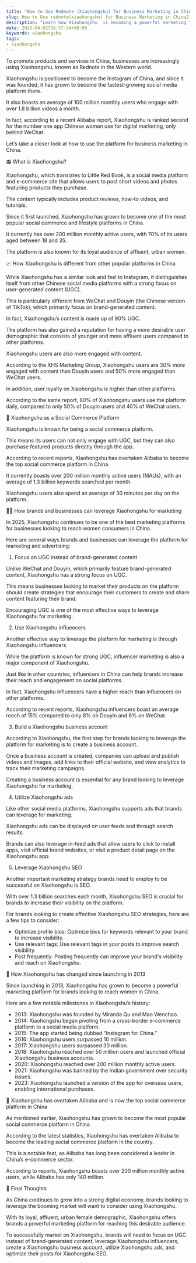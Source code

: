 ```yaml
---
title: "How to Use Rednote (Xiaohongshu) for Business Marketing in China"
slug: How to Use rednote(xiaohongshu) for Business Marketing in China2
description: "Learn how Xiaohongshu  is becoming a powerful marketing tool for brands in China in 2025 and how to leverage it."
date: 2025-04-02T16:57:54+00:00
keywords: xiaohongshu
tags:
- xiaohongshu
---
```


To promote products and services in China, businesses are increasingly using Xiaohongshu, known as Rednote in the Western world. 

Xiaohongshu is positioned to become the Instagram of China, and since it was founded, it has grown to become the fastest-growing social media platform there. 

It also boasts an average of 100 million monthly users who engage with over 1.8 billion videos a month.

In fact, according to a recent Alibaba report, Xiaohongshu is ranked second for the number one app Chinese women use for digital marketing, only behind WeChat.

Let’s take a closer look at how to use the platform for business marketing in China. 


📻 What is Xiaohongshu?


Xiaohongshu, which translates to Little Red Book, is a social media platform and e-commerce site that allows users to post short videos and photos featuring products they purchase. 

The content typically includes product reviews, how-to videos, and tutorials. 

Since it first launched, Xiaohongshu has grown to become one of the most popular social commerce and lifestyle platforms in China. 

It currently has over 200 million monthly active users, with 70% of its users aged between 18 and 35. 

The platform is also known for its loyal audience of affluent, urban women. 


📈 How Xiaohongshu is different from other popular platforms in China 

While Xiaohongshu has a similar look and feel to Instagram, it distinguishes itself from other Chinese social media platforms with a strong focus on user-generated content (UGC). 

This is particularly different from WeChat and Douyin (the Chinese version of TikTok), which primarily focus on brand-generated content. 

In fact, Xiaohongshu’s content is made up of 90% UGC. 

The platform has also gained a reputation for having a more desirable user demographic that consists of younger and more affluent users compared to other platforms. 

Xiaohongshu users are also more engaged with content. 

According to the XHS Marketing Group, Xiaohongshu users are 30% more engaged with content than Douyin users and 50% more engaged than WeChat users. 

In addition, user loyalty on Xiaohongshu is higher than other platforms. 

According to the same report, 80% of Xiaohongshu users use the platform daily, compared to only 50% of Douyin users and 40% of WeChat users. 


🛒 Xiaohongshu as a Social Commerce Platform 

Xiaohongshu is known for being a social commerce platform. 

This means its users can not only engage with UGC, but they can also purchase featured products directly through the app. 

According to recent reports, Xiaohongshu has overtaken Alibaba to become the top social commerce platform in China. 

It currently boasts over 200 million monthly active users (MAUs), with an average of 1.3 billion keywords searched per month. 

Xiaohongshu users also spend an average of 30 minutes per day on the platform.


💁‍♀️ How brands and businesses can leverage Xiaohongshu for marketing 

In 2025, Xiaohongshu continues to be one of the best marketing platforms for businesses looking to reach women consumers in China. 

Here are several ways brands and businesses can leverage the platform for marketing and advertising:


1. Focus on UGC instead of brand-generated content 

Unlike WeChat and Douyin, which primarily feature brand-generated content, Xiaohongshu has a strong focus on UGC. 

This means businesses looking to market their products on the platform should create strategies that encourage their customers to create and share content featuring their brand. 

Encouraging UGC is one of the most effective ways to leverage Xiaohongshu for marketing. 


2. Use Xiaohongshu influencers 

Another effective way to leverage the platform for marketing is through Xiaohongshu influencers. 

While the platform is known for strong UGC, influencer marketing is also a major component of Xiaohongshu. 

Just like in other countries, influencers in China can help brands increase their reach and engagement on social platforms. 

In fact, Xiaohongshu influencers have a higher reach than influencers on other platforms. 

According to recent reports, Xiaohongshu influencers boast an average reach of 15% compared to only 8% on Douyin and 6% on WeChat. 


3. Build a Xiaohongshu business account 

According to Xiaohongshu, the first step for brands looking to leverage the platform for marketing is to create a business account. 

Once a business account is created, companies can upload and publish videos and images, add links to their official website, and view analytics to track their marketing campaigns. 

Creating a business account is essential for any brand looking to leverage Xiaohongshu for marketing. 


4. Utilize Xiaohongshu ads 

Like other social media platforms, Xiaohongshu supports ads that brands can leverage for marketing. 

Xiaohongshu ads can be displayed on user feeds and through search results. 

Brands can also leverage in-feed ads that allow users to click to install apps, visit official brand websites, or visit a product detail page on the Xiaohongshu app. 


5. Leverage Xiaohongshu SEO 

Another important marketing strategy brands need to employ to be successful on Xiaohongshu is SEO. 

With over 1.3 billion searches each month, Xiaohongshu SEO is crucial for brands to increase their visibility on the platform. 

For brands looking to create effective Xiaohongshu SEO strategies, here are a few tips to consider: 
- Optimize profile bios: Optimize bios for keywords relevant to your brand to increase visibility.
- Use relevant tags: Use relevant tags in your posts to improve search visibility.
- Post frequently: Posting frequently can improve your brand's visibility and reach on Xiaohongshu. 


📅 How Xiaohongshu has changed since launching in 2013 

Since launching in 2013, Xiaohongshu has grown to become a powerful marketing platform for brands looking to reach women in China. 

Here are a few notable milestones in Xiaohongshu’s history: 

- 2013: Xiaohongshu was founded by Miranda Qu and Mao Wenchao. 
- 2014: Xiaohongshu began pivoting from a cross-border e-commerce platform to a social media platform. 
- 2015: The app started being dubbed “Instagram for China.”
- 2016: Xiaohongshu users surpassed 10 million.
- 2017: Xiaohongshu users surpassed 30 million.
- 2018: Xiaohongshu reached over 50 million users and launched official Xiaohongshu business accounts. 
- 2020: Xiaohongshu reached over 200 million monthly active users.
- 2021: Xiaohongshu was banned by the Indian government over security issues. 
- 2023: Xiaohongshu launched a version of the app for overseas users, enabling international purchases.


🏦 Xiaohongshu has overtaken Alibaba and is now the top social commerce platform in China 

As mentioned earlier, Xiaohongshu has grown to become the most popular social commerce platform in China. 

According to the latest statistics, Xiaohongshu has overtaken Alibaba to become the leading social commerce platform in the country. 

This is a notable feat, as Alibaba has long been considered a leader in China’s e-commerce sector. 

According to reports, Xiaohongshu boasts over 200 million monthly active users, while Alibaba has only 140 million. 


📣 Final Thoughts 

As China continues to grow into a strong digital economy, brands looking to leverage the booming market will want to consider using Xiaohongshu. 

With its loyal, affluent, urban female demographic, Xiaohongshu offers brands a powerful marketing platform for reaching this desirable audience. 

To successfully market on Xiaohongshu, brands will need to focus on UGC instead of brand-generated content, leverage Xiaohongshu influencers, create a Xiaohongshu business account, utilize Xiaohongshu ads, and optimize their posts for Xiaohongshu SEO.